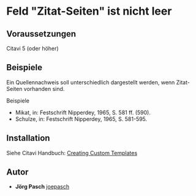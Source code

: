 # Feld "Zitat-Seiten" ist nicht leer

## Voraussetzungen
Citavi 5 (oder höher)

## Beispiele
Ein Quellennachweis soll unterschiedlich dargestellt werden, wenn Zitat-Seiten vorhanden sind.

Beispiele
- Mikat, in: Festschrift Nipperdey, 1965, S. 581 ff. (590).
- Schulze, in: Festschrift Nipperdey, 1965, S. 581-595.

## Installation
Siehe Citavi Handbuch: [Creating Custom Templates](http://www.citavi.com/creating_custom_templates)

## Autor

* **Jörg Pasch** [joepasch](https://github.com/joepasch)
